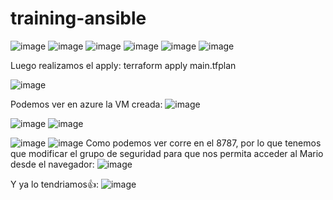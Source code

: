 # training-ansible
![image](https://github.com/user-attachments/assets/9de1f307-4054-4712-ba5d-a88ee31fe267)
![image](https://github.com/user-attachments/assets/67a4c6c7-7c6e-4569-bd65-58ee28af9d34)
![image](https://github.com/user-attachments/assets/5e805e3b-277d-48d6-95d8-75c0f46feb59)
![image](https://github.com/user-attachments/assets/eee9be3a-181c-4390-8d00-df0145ecf4fc)
![image](https://github.com/user-attachments/assets/a3c997d2-b0dc-4f02-8a30-c957d57dc596)
![image](https://github.com/user-attachments/assets/4171e60c-7ed6-4ed2-b0e7-c306f190a434)

Luego realizamos el apply:
terraform apply main.tfplan

![image](https://github.com/user-attachments/assets/7e4de76f-d16a-4b76-80a7-9e3f5eeb4e43)

Podemos ver en azure la VM creada:
![image](https://github.com/user-attachments/assets/e174e274-fb6b-4699-83ce-0b6b7996761c)

![image](https://github.com/user-attachments/assets/c82ac5de-c3ed-4273-8f72-4d2091a95a55)
![image](https://github.com/user-attachments/assets/f354eed2-16e5-447e-a5eb-febf0d320bcd)

![image](https://github.com/user-attachments/assets/8cf850c5-4b92-4c52-92bb-fd1d2f39d674)
![image](https://github.com/user-attachments/assets/7c9076d3-90bc-4fa5-95c8-b857d20227e5)
Como podemos ver corre en el 8787, por lo que tenemos que modificar el grupo de seguridad para que nos permita acceder al Mario desde el navegador:
![image](https://github.com/user-attachments/assets/6d5f00fb-b892-41ec-aa49-cec1583392b3)

Y ya lo tendriamos👍:
![image](https://github.com/user-attachments/assets/e21ebd8d-1e38-49c5-9ff6-ec288c248c0d)
